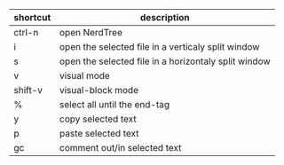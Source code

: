 shortcut|description
--------|-----------
ctrl-n|open NerdTree
i|open the selected file in a verticaly split window
s|open the selected file in a horizontaly split window
v|visual mode
shift-v|visual-block mode
%|select all until the end-tag
y|copy  selected text
p|paste selected text
gc|comment out/in selected text
